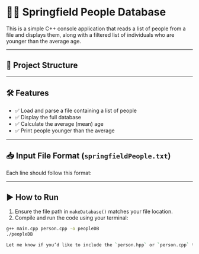 # 🧑‍💻 Springfield People Database

This is a simple C++ console application that reads a list of people from a file and displays them, along with a filtered list of individuals who are younger than the average age.

---

## 📁 Project Structure


---

## 🛠️ Features

- ✅ Load and parse a file containing a list of people  
- ✅ Display the full database  
- ✅ Calculate the average (mean) age  
- ✅ Print people younger than the average  

---

## 📥 Input File Format (`springfieldPeople.txt`)

Each line should follow this format:


---

## ▶️ How to Run

1. Ensure the file path in `makeDatabase()` matches your file location.
2. Compile and run the code using your terminal:

```bash
g++ main.cpp person.cpp -o peopleDB
./peopleDB

Let me know if you’d like to include the `person.hpp` or `person.cpp` template as well!
